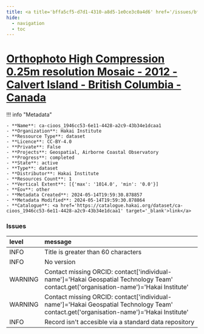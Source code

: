 ```yaml
---
title: <a title='bffa5cf5-d7d1-4310-a8d5-1e0ce3c0a4d6' href='/issues/bffa5cf5-d7d1-4310-a8d5-1e0ce3c0a4d6/' target='_blank'>Orthophoto High Compression 0.25m resolution Mosaic - 2012 - Calvert Island - British Columbia - Canada</a>
hide:
  - navigation
  - toc
---
```


# <a title='bffa5cf5-d7d1-4310-a8d5-1e0ce3c0a4d6' href='/issues/bffa5cf5-d7d1-4310-a8d5-1e0ce3c0a4d6/' target='_blank'>Orthophoto High Compression 0.25m resolution Mosaic - 2012 - Calvert Island - British Columbia - Canada</a>

<div id='map'></div>

!!! info "Metadata"
    
    - **Name**: ca-cioos_1946cc53-6e11-4428-a2c9-43b34e1dcaa1 
    - **Organization**: Hakai Institute 
    - **Ressource Type**: dataset 
    - **Licence**: CC-BY-4.0 
    - **Private**: False 
    - **Projects**: Geospatial, Airborne Coastal Observatory 
    - **Progress**: completed 
    - **State**: active 
    - **Type**: dataset 
    - **Distributor**: Hakai Institute 
    - **Resources Count**: 1 
    - **Vertical Extent**: [{'max': '1014.0', 'min': '0.0'}] 
    - **Eov**: other 
    - **Metadata Created**: 2024-05-14T19:59:30.878857 
    - **Metadata Modified**: 2024-05-14T19:59:30.878864 
    - **Catalogue**: <a href='https://catalogue.hakai.org/dataset/ca-cioos_1946cc53-6e11-4428-a2c9-43b34e1dcaa1' target='_blank'>link</a> 

### Issues

| level   | message                                                                                                                                 |
|:--------|:----------------------------------------------------------------------------------------------------------------------------------------|
| INFO    | Title is greater than 60 characters                                                                                                     |
| INFO    | No version                                                                                                                              |
| WARNING | Contact missing ORCID: contact['individual-name']='Hakai Geospatial Technology Team' contact.get('organisation-name')='Hakai Institute' |
| WARNING | Contact missing ORCID: contact['individual-name']='Hakai Geospatial Technology Team' contact.get('organisation-name')='Hakai Institute' |
| INFO    | Record isn't accesible via a standard data repository                                                                                   |

<script>
   document.addEventListener("DOMContentLoaded", function() {
    var map = L.map('map').setView([51.505, -125.09], 5);
    L.tileLayer('https://tile.openstreetmap.org/{z}/{x}/{y}.png', {
        maxZoom: 19,
        attribution: '&copy; <a href="http://www.openstreetmap.org/copyright">OpenStreetMap</a>'
    }).addTo(map);
    var geojsonFeature = {
        "type": "Feature",
        "properties": {
            "name" : "<a title='bffa5cf5-d7d1-4310-a8d5-1e0ce3c0a4d6' href='/issues/bffa5cf5-d7d1-4310-a8d5-1e0ce3c0a4d6/' target='_blank'>Orthophoto High Compression 0.25m resolution Mosaic - 2012 - Calvert Island - British Columbia - Canada</a>"
        },
        "geometry": {'type': 'Polygon', 'coordinates': [[[-128.16651, 51.402002], [-127.854745, 51.402002], [-127.854745, 51.74304], [-128.16651, 51.74304], [-128.16651, 51.402002]]]}
    }
    L.geoJSON(geojsonFeature).addTo(map);
   })
</script>
